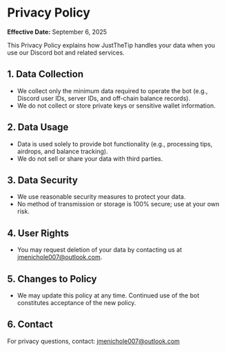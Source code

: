 # Privacy Policy

**Effective Date:** September 6, 2025

This Privacy Policy explains how JustTheTip handles your data when you use our Discord bot and related services.

## 1. Data Collection
- We collect only the minimum data required to operate the bot (e.g., Discord user IDs, server IDs, and off-chain balance records).
- We do not collect or store private keys or sensitive wallet information.

## 2. Data Usage
- Data is used solely to provide bot functionality (e.g., processing tips, airdrops, and balance tracking).
- We do not sell or share your data with third parties.

## 3. Data Security
- We use reasonable security measures to protect your data.
- No method of transmission or storage is 100% secure; use at your own risk.

## 4. User Rights
- You may request deletion of your data by contacting us at jmenichole007@outlook.com.

## 5. Changes to Policy
- We may update this policy at any time. Continued use of the bot constitutes acceptance of the new policy.

## 6. Contact
For privacy questions, contact: jmenichole007@outlook.com